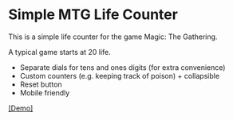# Simple MTG Life Counter

This is a simple life counter for the game Magic: The Gathering.

A typical game starts at 20 life.  

- Separate dials for tens and ones digits (for extra convenience)
- Custom counters (e.g. keeping track of poison) + collapsible
- Reset button
- Mobile friendly

[[Demo]](https://dojm.github.io/mtg-life-counter/)
